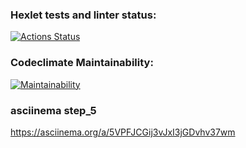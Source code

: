 ### Hexlet tests and linter status:
[![Actions Status](https://github.com/Deln0r/python-project-49/workflows/hexlet-check/badge.svg)](https://github.com/Deln0r/python-project-49/actions)
### Codeclimate Maintainability:
[![Maintainability](https://api.codeclimate.com/v1/badges/f0e79d67a1916cf0fb18/maintainability)](https://codeclimate.com/github/Deln0r/python-project-49/maintainability)
### asciinema step_5
https://asciinema.org/a/5VPFJCGij3vJxI3jGDvhv37wm